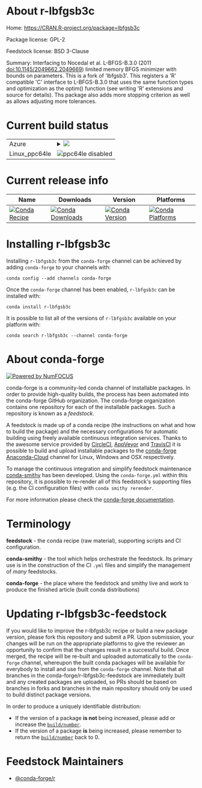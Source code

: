 About r-lbfgsb3c
================

Home: https://CRAN.R-project.org/package=lbfgsb3c

Package license: GPL-2

Feedstock license: BSD 3-Clause

Summary: Interfacing to Nocedal et al. L-BFGS-B.3.0 (2011 <doi:10.1145/2049662.2049669>) limited memory BFGS minimizer with bounds on parameters. This is a fork of 'lbfgsb3'.  This registers a 'R' compatible 'C' interface to L-BFGS-B.3.0 that uses the same function types and optimization as the optim() function (see writing 'R' extensions and source for details).  Ths package also adds more stopping criterion as well as allows adjusting more tolerances.



Current build status
====================


<table>
    
  <tr>
    <td>Azure</td>
    <td>
      <details>
        <summary>
          <a href="https://dev.azure.com/conda-forge/feedstock-builds/_build/latest?definitionId=8843&branchName=master">
            <img src="https://dev.azure.com/conda-forge/feedstock-builds/_apis/build/status/r-lbfgsb3c-feedstock?branchName=master">
          </a>
        </summary>
        <table>
          <thead><tr><th>Variant</th><th>Status</th></tr></thead>
          <tbody><tr>
              <td>linux_r_base3.5.1target_platformlinux-64</td>
              <td>
                <a href="https://dev.azure.com/conda-forge/feedstock-builds/_build/latest?definitionId=8843&branchName=master">
                  <img src="https://dev.azure.com/conda-forge/feedstock-builds/_apis/build/status/r-lbfgsb3c-feedstock?branchName=master&jobName=linux&configuration=linux_r_base3.5.1target_platformlinux-64" alt="variant">
                </a>
              </td>
            </tr><tr>
              <td>linux_r_base3.6target_platformlinux-64</td>
              <td>
                <a href="https://dev.azure.com/conda-forge/feedstock-builds/_build/latest?definitionId=8843&branchName=master">
                  <img src="https://dev.azure.com/conda-forge/feedstock-builds/_apis/build/status/r-lbfgsb3c-feedstock?branchName=master&jobName=linux&configuration=linux_r_base3.6target_platformlinux-64" alt="variant">
                </a>
              </td>
            </tr><tr>
              <td>osx_r_base3.5.1target_platformosx-64</td>
              <td>
                <a href="https://dev.azure.com/conda-forge/feedstock-builds/_build/latest?definitionId=8843&branchName=master">
                  <img src="https://dev.azure.com/conda-forge/feedstock-builds/_apis/build/status/r-lbfgsb3c-feedstock?branchName=master&jobName=osx&configuration=osx_r_base3.5.1target_platformosx-64" alt="variant">
                </a>
              </td>
            </tr><tr>
              <td>osx_r_base3.6target_platformosx-64</td>
              <td>
                <a href="https://dev.azure.com/conda-forge/feedstock-builds/_build/latest?definitionId=8843&branchName=master">
                  <img src="https://dev.azure.com/conda-forge/feedstock-builds/_apis/build/status/r-lbfgsb3c-feedstock?branchName=master&jobName=osx&configuration=osx_r_base3.6target_platformosx-64" alt="variant">
                </a>
              </td>
            </tr><tr>
              <td>win_r_base3.5.1target_platformwin-64</td>
              <td>
                <a href="https://dev.azure.com/conda-forge/feedstock-builds/_build/latest?definitionId=8843&branchName=master">
                  <img src="https://dev.azure.com/conda-forge/feedstock-builds/_apis/build/status/r-lbfgsb3c-feedstock?branchName=master&jobName=win&configuration=win_r_base3.5.1target_platformwin-64" alt="variant">
                </a>
              </td>
            </tr><tr>
              <td>win_r_base3.6target_platformwin-64</td>
              <td>
                <a href="https://dev.azure.com/conda-forge/feedstock-builds/_build/latest?definitionId=8843&branchName=master">
                  <img src="https://dev.azure.com/conda-forge/feedstock-builds/_apis/build/status/r-lbfgsb3c-feedstock?branchName=master&jobName=win&configuration=win_r_base3.6target_platformwin-64" alt="variant">
                </a>
              </td>
            </tr>
          </tbody>
        </table>
      </details>
    </td>
  </tr>
  <tr>
    <td>Linux_ppc64le</td>
    <td>
      <img src="https://img.shields.io/badge/ppc64le-disabled-lightgrey.svg" alt="ppc64le disabled">
    </td>
  </tr>
</table>

Current release info
====================

| Name | Downloads | Version | Platforms |
| --- | --- | --- | --- |
| [![Conda Recipe](https://img.shields.io/badge/recipe-r--lbfgsb3c-green.svg)](https://anaconda.org/conda-forge/r-lbfgsb3c) | [![Conda Downloads](https://img.shields.io/conda/dn/conda-forge/r-lbfgsb3c.svg)](https://anaconda.org/conda-forge/r-lbfgsb3c) | [![Conda Version](https://img.shields.io/conda/vn/conda-forge/r-lbfgsb3c.svg)](https://anaconda.org/conda-forge/r-lbfgsb3c) | [![Conda Platforms](https://img.shields.io/conda/pn/conda-forge/r-lbfgsb3c.svg)](https://anaconda.org/conda-forge/r-lbfgsb3c) |

Installing r-lbfgsb3c
=====================

Installing `r-lbfgsb3c` from the `conda-forge` channel can be achieved by adding `conda-forge` to your channels with:

```
conda config --add channels conda-forge
```

Once the `conda-forge` channel has been enabled, `r-lbfgsb3c` can be installed with:

```
conda install r-lbfgsb3c
```

It is possible to list all of the versions of `r-lbfgsb3c` available on your platform with:

```
conda search r-lbfgsb3c --channel conda-forge
```


About conda-forge
=================

[![Powered by NumFOCUS](https://img.shields.io/badge/powered%20by-NumFOCUS-orange.svg?style=flat&colorA=E1523D&colorB=007D8A)](http://numfocus.org)

conda-forge is a community-led conda channel of installable packages.
In order to provide high-quality builds, the process has been automated into the
conda-forge GitHub organization. The conda-forge organization contains one repository
for each of the installable packages. Such a repository is known as a *feedstock*.

A feedstock is made up of a conda recipe (the instructions on what and how to build
the package) and the necessary configurations for automatic building using freely
available continuous integration services. Thanks to the awesome service provided by
[CircleCI](https://circleci.com/), [AppVeyor](https://www.appveyor.com/)
and [TravisCI](https://travis-ci.com/) it is possible to build and upload installable
packages to the [conda-forge](https://anaconda.org/conda-forge)
[Anaconda-Cloud](https://anaconda.org/) channel for Linux, Windows and OSX respectively.

To manage the continuous integration and simplify feedstock maintenance
[conda-smithy](https://github.com/conda-forge/conda-smithy) has been developed.
Using the ``conda-forge.yml`` within this repository, it is possible to re-render all of
this feedstock's supporting files (e.g. the CI configuration files) with ``conda smithy rerender``.

For more information please check the [conda-forge documentation](https://conda-forge.org/docs/).

Terminology
===========

**feedstock** - the conda recipe (raw material), supporting scripts and CI configuration.

**conda-smithy** - the tool which helps orchestrate the feedstock.
                   Its primary use is in the construction of the CI ``.yml`` files
                   and simplify the management of *many* feedstocks.

**conda-forge** - the place where the feedstock and smithy live and work to
                  produce the finished article (built conda distributions)


Updating r-lbfgsb3c-feedstock
=============================

If you would like to improve the r-lbfgsb3c recipe or build a new
package version, please fork this repository and submit a PR. Upon submission,
your changes will be run on the appropriate platforms to give the reviewer an
opportunity to confirm that the changes result in a successful build. Once
merged, the recipe will be re-built and uploaded automatically to the
`conda-forge` channel, whereupon the built conda packages will be available for
everybody to install and use from the `conda-forge` channel.
Note that all branches in the conda-forge/r-lbfgsb3c-feedstock are
immediately built and any created packages are uploaded, so PRs should be based
on branches in forks and branches in the main repository should only be used to
build distinct package versions.

In order to produce a uniquely identifiable distribution:
 * If the version of a package **is not** being increased, please add or increase
   the [``build/number``](https://conda.io/docs/user-guide/tasks/build-packages/define-metadata.html#build-number-and-string).
 * If the version of a package **is** being increased, please remember to return
   the [``build/number``](https://conda.io/docs/user-guide/tasks/build-packages/define-metadata.html#build-number-and-string)
   back to 0.

Feedstock Maintainers
=====================

* [@conda-forge/r](https://github.com/conda-forge/r/)

